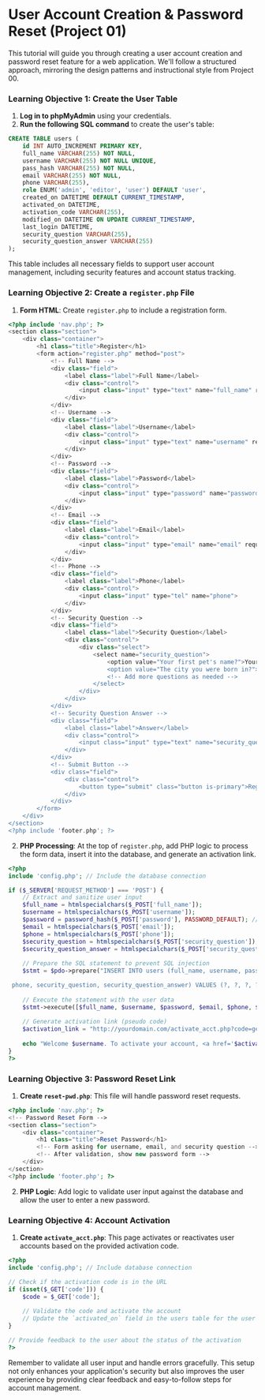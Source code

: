 # User Account Creation & Password Reset (Project 01)

This tutorial will guide you through creating a user account creation and password reset feature for a web application. We'll follow a structured approach, mirroring the design patterns and instructional style from Project 00.

### Learning Objective 1: Create the User Table

1. **Log in to phpMyAdmin** using your credentials.
2. **Run the following SQL command** to create the user's table:

```sql
CREATE TABLE users (
    id INT AUTO_INCREMENT PRIMARY KEY,
    full_name VARCHAR(255) NOT NULL,
    username VARCHAR(255) NOT NULL UNIQUE,
    pass_hash VARCHAR(255) NOT NULL,
    email VARCHAR(255) NOT NULL,
    phone VARCHAR(255),
    role ENUM('admin', 'editor', 'user') DEFAULT 'user',
    created_on DATETIME DEFAULT CURRENT_TIMESTAMP,
    activated_on DATETIME,
    activation_code VARCHAR(255),
    modified_on DATETIME ON UPDATE CURRENT_TIMESTAMP,
    last_login DATETIME,
    security_question VARCHAR(255),
    security_question_answer VARCHAR(255)
);
```

This table includes all necessary fields to support user account management, including security features and account status tracking.

### Learning Objective 2: Create a `register.php` File

1. **Form HTML**: Create `register.php` to include a registration form.

```php
<?php include 'nav.php'; ?>
<section class="section">
    <div class="container">
        <h1 class="title">Register</h1>
        <form action="register.php" method="post">
            <!-- Full Name -->
            <div class="field">
                <label class="label">Full Name</label>
                <div class="control">
                    <input class="input" type="text" name="full_name" required>
                </div>
            </div>
            <!-- Username -->
            <div class="field">
                <label class="label">Username</label>
                <div class="control">
                    <input class="input" type="text" name="username" required>
                </div>
            </div>
            <!-- Password -->
            <div class="field">
                <label class="label">Password</label>
                <div class="control">
                    <input class="input" type="password" name="password" required>
                </div>
            </div>
            <!-- Email -->
            <div class="field">
                <label class="label">Email</label>
                <div class="control">
                    <input class="input" type="email" name="email" required>
                </div>
            </div>
            <!-- Phone -->
            <div class="field">
                <label class="label">Phone</label>
                <div class="control">
                    <input class="input" type="tel" name="phone">
                </div>
            </div>
            <!-- Security Question -->
            <div class="field">
                <label class="label">Security Question</label>
                <div class="control">
                    <div class="select">
                        <select name="security_question">
                            <option value="Your first pet's name?">Your first pet's name?</option>
                            <option value="The city you were born in?">The city you were born in?</option>
                            <!-- Add more questions as needed -->
                        </select>
                    </div>
                </div>
            </div>
            <!-- Security Question Answer -->
            <div class="field">
                <label class="label">Answer</label>
                <div class="control">
                    <input class="input" type="text" name="security_question_answer" required>
                </div>
            </div>
            <!-- Submit Button -->
            <div class="field">
                <div class="control">
                    <button type="submit" class="button is-primary">Register</button>
                </div>
            </div>
        </form>
    </div>
</section>
<?php include 'footer.php'; ?>
```

2. **PHP Processing**: At the top of `register.php`, add PHP logic to process the form data, insert it into the database, and generate an activation link.

```php
<?php
include 'config.php'; // Include the database connection

if ($_SERVER['REQUEST_METHOD'] === 'POST') {
    // Extract and sanitize user input
    $full_name = htmlspecialchars($_POST['full_name']);
    $username = htmlspecialchars($_POST['username']);
    $password = password_hash($_POST['password'], PASSWORD_DEFAULT); // Encrypt password
    $email = htmlspecialchars($_POST['email']);
    $phone = htmlspecialchars($_POST['phone']);
    $security_question = htmlspecialchars($_POST['security_question']);
    $security_question_answer = htmlspecialchars($_POST['security_question_answer']);
    
    // Prepare the SQL statement to prevent SQL injection
    $stmt = $pdo->prepare("INSERT INTO users (full_name, username, pass_hash, email,

 phone, security_question, security_question_answer) VALUES (?, ?, ?, ?, ?, ?, ?)");
    
    // Execute the statement with the user data
    $stmt->execute([$full_name, $username, $password, $email, $phone, $security_question, $security_question_answer]);
    
    // Generate activation link (pseudo code)
    $activation_link = "http://yourdomain.com/activate_acct.php?code=generated_activation_code";
    
    echo "Welcome $username. To activate your account, <a href='$activation_link'>click here</a>.";
}
?>
```

### Learning Objective 3: Password Reset Link

1. **Create `reset-pwd.php`**: This file will handle password reset requests.

```php
<?php include 'nav.php'; ?>
<!-- Password Reset Form -->
<section class="section">
    <div class="container">
        <h1 class="title">Reset Password</h1>
        <!-- Form asking for username, email, and security question -->
        <!-- After validation, show new password form -->
    </div>
</section>
<?php include 'footer.php'; ?>
```

2. **PHP Logic**: Add logic to validate user input against the database and allow the user to enter a new password.

### Learning Objective 4: Account Activation

1. **Create `activate_acct.php`**: This page activates or reactivates user accounts based on the provided activation code.

```php
<?php
include 'config.php'; // Include database connection

// Check if the activation code is in the URL
if (isset($_GET['code'])) {
    $code = $_GET['code'];
    
    // Validate the code and activate the account
    // Update the `activated_on` field in the users table for the user with the matching activation code
}

// Provide feedback to the user about the status of the activation
?>
```

Remember to validate all user input and handle errors gracefully. This setup not only enhances your application's security but also improves the user experience by providing clear feedback and easy-to-follow steps for account management.
